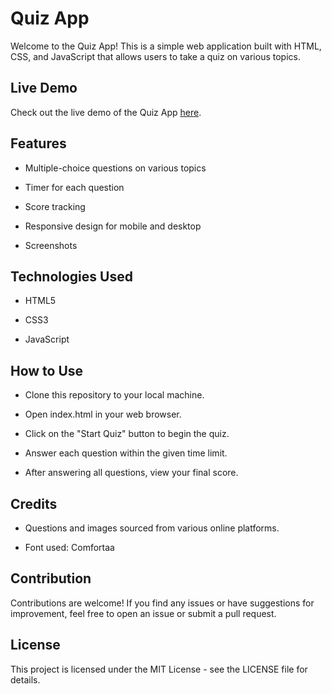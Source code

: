 # **Quiz App** 
Welcome to the Quiz App! This is a simple web application built with HTML, CSS, and JavaScript that allows users to take a quiz on various topics.

## Live Demo 
Check out the live demo of the Quiz App [here](https://sarahussain556.github.io/Quiz-App/).

## Features
- Multiple-choice questions on various topics
+ Timer for each question
* Score tracking
- Responsive design for mobile and desktop
+ Screenshots

## Technologies Used
- HTML5
+ CSS3
* JavaScript

## How to Use
+ Clone this repository to your local machine.
- Open index.html in your web browser.
* Click on the "Start Quiz" button to begin the quiz.
+ Answer each question within the given time limit.
- After answering all questions, view your final score.

## Credits
+ Questions and images sourced from various online platforms.
- Font used: Comfortaa

## Contribution
Contributions are welcome! If you find any issues or have suggestions for improvement, feel free to open an issue or submit a pull request.

## License
This project is licensed under the MIT License - see the LICENSE file for details.
